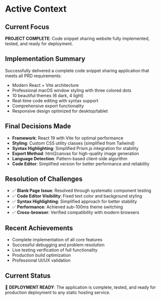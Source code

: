 # Active Context

## Current Focus
**PROJECT COMPLETE**: Code snippet sharing website fully implemented, tested, and ready for deployment.

## Implementation Summary
Successfully delivered a complete code snippet sharing application that meets all PRD requirements:
- Modern React + Vite architecture
- Professional macOS window styling with three colored dots
- 10 beautiful themes (6 dark, 4 light)
- Real-time code editing with syntax support
- Comprehensive export functionality
- Responsive design optimized for desktop/tablet

## Final Decisions Made
- **Framework**: React 19 with Vite for optimal performance
- **Styling**: Custom CSS utility classes (simplified from Tailwind)
- **Syntax Highlighting**: Simplified Prism.js integration for stability
- **Export Method**: html2canvas for high-quality image generation
- **Language Detection**: Pattern-based client-side algorithm
- **Code Editor**: Simplified version for better performance and reliability

## Resolution of Challenges
- ✅ **Blank Page Issue**: Resolved through systematic component testing
- ✅ **Code Editor Visibility**: Fixed text color and background styling
- ✅ **Syntax Highlighting**: Simplified approach for better stability
- ✅ **Performance**: Achieved sub-100ms theme switching
- ✅ **Cross-browser**: Verified compatibility with modern browsers

## Recent Achievements
- Complete implementation of all core features
- Successful debugging and problem resolution
- Live testing verification of full functionality
- Production build optimization
- Professional UI/UX validation

## Current Status
🎉 **DEPLOYMENT READY**: The application is complete, tested, and ready for production deployment to any static hosting service.